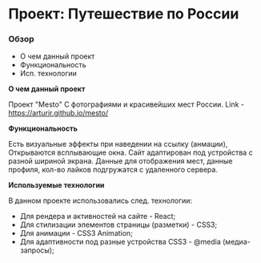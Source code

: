 # Проект: Путешествие по России

### Обзор
* О чем данный проект
* Функциональность
* Исп. технологии

**О чем данный проект**

Проект "Mesto" С фотографиями и красивейших мест России.
Link - https://arturir.github.io/mesto/

**Функциональность**

Есть визуальные эффекты при наведении на ссылку (анмации),
Открываются всплывающие окна.
Сайт адаптирован под устройства с разной шириной экрана.
Данные для отображения мест, данные профиля, кол-во лайков
подгружатся с удаленного сервера. 

**Используемые технологии**

В данном проекте использовались след. технологии:
* Для рендера и активностей на сайте - React;
* Для стилизации элементов страницы (разметки) - CSS3;
* Для анимации - CSS3 Animation;
* Для адаптивности под разные устройства CSS3 - @media (медиа-запросы);
